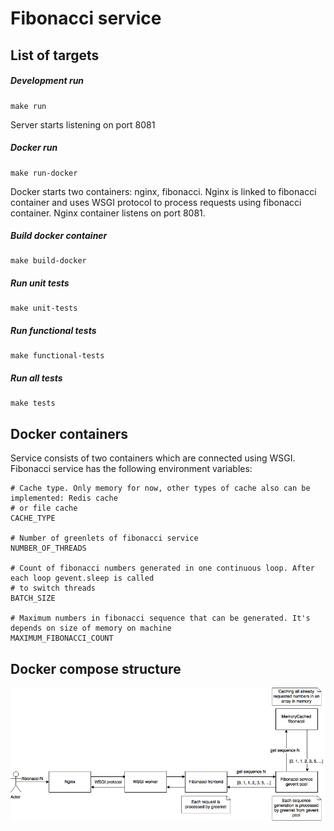 Fibonacci service
==================

## List of targets

##### Development run

```
make run
```
Server starts listening on port 8081

##### Docker run

```
make run-docker
```
Docker starts two containers: nginx, fibonacci.
Nginx is linked to fibonacci container and uses WSGI protocol to process requests using fibonacci container.
Nginx container listens on port 8081.

##### Build docker container

```
make build-docker
```

##### Run unit tests

```
make unit-tests
```

##### Run functional tests

```
make functional-tests
```

##### Run all tests

```
make tests
```

## Docker containers
Service consists of two containers which are connected using WSGI. 
Fibonacci service has the following environment variables:

```
# Cache type. Only memory for now, other types of cache also can be implemented: Redis cache
# or file cache
CACHE_TYPE

# Number of greenlets of fibonacci service
NUMBER_OF_THREADS

# Count of fibonacci numbers generated in one continuous loop. After each loop gevent.sleep is called 
# to switch threads
BATCH_SIZE

# Maximum numbers in fibonacci sequence that can be generated. It's depends on size of memory on machine
MAXIMUM_FIBONACCI_COUNT
```

## Docker compose structure

![project structure](/docs/fibonacci.png)